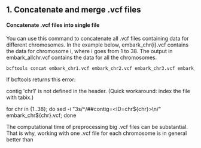 ## 1. Concatenate and merge .vcf files

#### Concatenate .vcf files into single file

You can use this command to concatenate all .vcf files containing data for different chromosomes. In the example below, embark_chr{i}.vcf contains the data for chromosome i, where i goes from 1 to 38. The output in embark_allchr.vcf contains the data for all the chromosomes.

```python
bcftools concat embark_chr1.vcf embark_chr2.vcf embark_chr3.vcf embark_chr4.vcf embark_chr5.vcf embark_chr6.vcf embark_chr7.vcf embark_chr8.vcf embark_chr9.vcf embark_chr10.vcf embark_chr11.vcf embark_chr12.vcf embark_chr13.vcf embark_chr14.vcf embark_chr15.vcf embark_chr16.vcf embark_chr17.vcf embark_chr18.vcf embark_chr19.vcf embark_chr20.vcf embark_chr21.vcf embark_chr22.vcf embark_chr23.vcf embark_chr24.vcf embark_chr25.vcf embark_chr26.vcf embark_chr27.vcf embark_chr28.vcf embark_chr29.vcf embark_chr30.vcf embark_chr31.vcf embark_chr32.vcf embark_chr33.vcf embark_chr34.vcf embark_chr35.vcf embark_chr36.vcf embark_chr37.vcf embark_chr38.vcf > embark_allchr.vcf
```

If bcftools returns this error:

contig 'chr1' is not defined in the header. (Quick workaround: index the file with tabix.)


for chr in {1..38}; do  sed -i "3s/^/##contig=<ID=chr${chr}>\n/" embark_chr${chr}.vcf; done

The computational time of preprocessing big .vcf files can be substantial. That is why, working with one .vcf file for each chromosome is in general better than 
